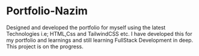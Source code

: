 # Portfolio-Nazim
Designed and developed the portfolio for myself using the latest Technologies i.e; HTML,Css and TailwindCSS etc.
I have developed this for my portfolio and learnings and still learning FullStack Development in deep.
This project is on the progress.
